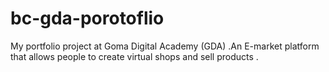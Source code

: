 # bc-gda-porotoflio
My portfolio project at  Goma Digital Academy (GDA) .An  E-market platform that allows people to create virtual shops and sell products .
